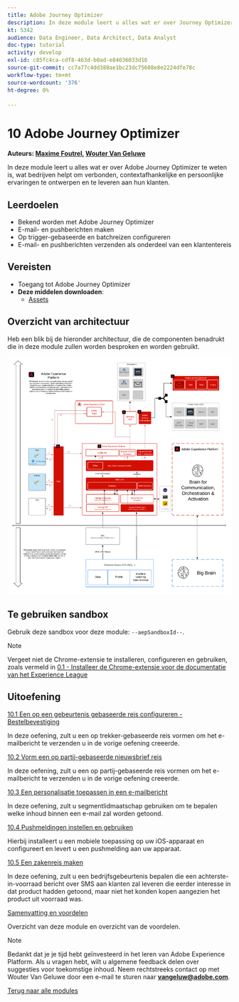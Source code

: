 ```yaml
---
title: Adobe Journey Optimizer
description: In deze module leert u alles wat er over Journey Optimizer te weten is, wat bedrijven helpt om verbonden, contextafhankelijke en persoonlijke ervaringen te ontwerpen en te leveren aan hun klanten.
kt: 5342
audience: Data Engineer, Data Architect, Data Analyst
doc-type: tutorial
activity: develop
exl-id: c85fc4ca-cdf8-463d-b0ad-e84036033d16
source-git-commit: cc7a77c4dd380ae1bc23dc75608e8e2224dfe78c
workflow-type: tm+mt
source-wordcount: '376'
ht-degree: 0%

---
```


# 10 Adobe Journey Optimizer

**Auteurs: [Maxime Foutrel](https://www.linkedin.com/in/maximefoutrel/), [Wouter Van Geluwe](https://www.linkedin.com/in/woutervangeluwe/)**

In deze module leert u alles wat er over Adobe Journey Optimizer te weten is, wat bedrijven helpt om verbonden, contextafhankelijke en persoonlijke ervaringen te ontwerpen en te leveren aan hun klanten.

## Leerdoelen

- Bekend worden met Adobe Journey Optimizer
- E-mail- en pushberichten maken
- Op trigger-gebaseerde en batchreizen configureren
- E-mail- en pushberichten verzenden als onderdeel van een klantentereis

## Vereisten

- Toegang tot Adobe Journey Optimizer
- **Deze middelen downloaden**:
   - [Assets](./../../assets/ajo/ajo_assets.zip)

## Overzicht van architectuur

Heb een blik bij de hieronder architectuur, die de componenten benadrukt die in deze module zullen worden besproken en worden gebruikt.

![Overzicht van architectuur](../../assets/images/architecturem23.png)

## Te gebruiken sandbox

Gebruik deze sandbox voor deze module: `--aepSandboxId--`.

>[!NOTE]
>
>Vergeet niet de Chrome-extensie te installeren, configureren en gebruiken, zoals vermeld in [0.1 - Installeer de Chrome-extensie voor de documentatie van het Experience League](../module0/ex1.md)

## Uitoefening

[10.1 Een op een gebeurtenis gebaseerde reis configureren - Bestelbevestiging](./ex1.md)

In deze oefening, zult u een op trekker-gebaseerde reis vormen om het e-mailbericht te verzenden u in de vorige oefening creeerde.

[10.2 Vorm een op partij-gebaseerde nieuwsbrief reis](./ex2.md)

In deze oefening, zult u een op partij-gebaseerde reis vormen om het e-mailbericht te verzenden u in de vorige oefening creeerde.

[10.3 Een personalisatie toepassen in een e-mailbericht](./ex3.md)

In deze oefening, zult u segmentlidmaatschap gebruiken om te bepalen welke inhoud binnen een e-mail zal worden getoond.

[10.4 Pushmeldingen instellen en gebruiken](./ex4.md)

Hierbij installeert u een mobiele toepassing op uw iOS-apparaat en configureert en levert u een pushmelding aan uw apparaat.

[10.5 Een zakenreis maken](./ex5.md)

In deze oefening, zult u een bedrijfsgebeurtenis bepalen die een achterste-in-voorraad bericht over SMS aan klanten zal leveren die eerder interesse in dat product hadden getoond, maar niet het konden kopen aangezien het product uit voorraad was.

[Samenvatting en voordelen](./summary.md)

Overzicht van deze module en overzicht van de voordelen.

>[!NOTE]
>
>Bedankt dat je je tijd hebt geïnvesteerd in het leren van Adobe Experience Platform. Als u vragen hebt, wilt u algemene feedback delen over suggesties voor toekomstige inhoud. Neem rechtstreeks contact op met Wouter Van Geluwe door een e-mail te sturen naar **vangeluw@adobe.com**.

[Terug naar alle modules](../../overview.md)
